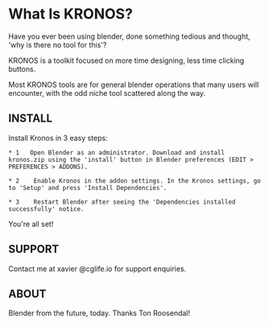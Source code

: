 <!-- # KRONOS -->

# What Is KRONOS?

Have you ever been using blender, done something tedious and thought, 'why is there no tool for this'?

KRONOS is a toolkit focused on more time designing, less time clicking buttons.

Most KRONOS tools are for general blender operations that many users will encounter, with the odd niche tool scattered along the way.

## INSTALL

Install Kronos in 3 easy steps:

    * 1   Open Blender as an administrator. Download and install kronos.zip using the 'install' button in Blender preferences (EDIT > PREFERENCES > ADDONS).

    * 2    Enable Kronos in the addon settings. In the Kronos settings, go to 'Setup' and press 'Install Dependencies'.
    
    * 3    Restart Blender after seeing the 'Dependencies installed successfully' notice.

You're all set!

## SUPPORT

Contact me at xavier @cglife.io for support enquiries.

## ABOUT

Blender from the future, today. Thanks Ton Roosendal!
